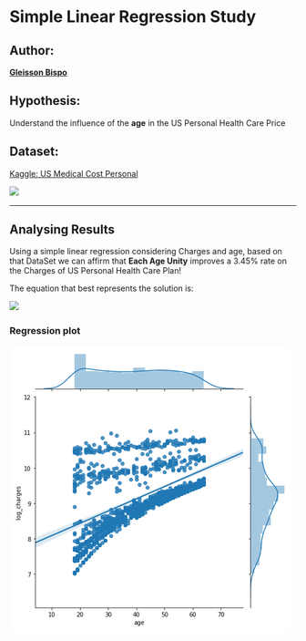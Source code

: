 # Simple Linear Regression Study

## Author:
[__Gleisson Bispo__](https://github.com/gleissonbispo)

## Hypothesis:
Understand the influence of the **age** in the US Personal Health Care Price

## Dataset:
[Kaggle: US Medical Cost Personal](https://www.kaggle.com/mirichoi0218/insurance)

<img src=http://www.clinicachrisostomo.com.br//_files/blogpost/133/5c192f9ad8444.jpg width=700>

---
## Analysing Results
Using a simple linear regression considering Charges and age, based on that DataSet we can affirm that **Each Age Unity** 
improves a 3.45% rate on the Charges of US Personal Health Care Plan!

The equation that best represents the solution is: 

<img src="https://latex.codecogs.com/gif.latex?Charge(Age)&space;=&space;0.03453(Age)&space;&plus;&space;7.74" />

### Regression plot
![](https://github.com/gleissonbispo/Simple-Linear-Regression/blob/master/Health_Care_Price_Analysis/data/Plot.PNG)
